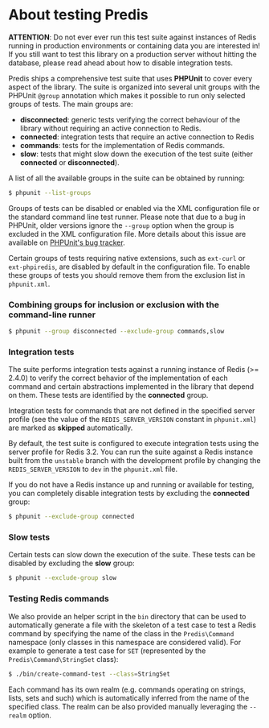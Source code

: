 # About testing Predis #

__ATTENTION__: Do not ever ever run this test suite against instances of Redis running in production
environments or containing data you are interested in! If you still want to test this library on a
production server without hitting the database, please read ahead about how to disable integration
tests.

Predis ships a comprehensive test suite that uses __PHPUnit__ to cover every aspect of the library.
The suite is organized into several unit groups with the PHPUnit `@group` annotation which makes it
possible to run only selected groups of tests. The main groups are:

  - __disconnected__: generic tests verifying the correct behaviour of the library without requiring
    an active connection to Redis.
  - __connected__: integration tests that require an active connection to Redis
  - __commands__: tests for the implementation of Redis commands.
  - __slow__: tests that might slow down the execution of the test suite (either __connected__ or
    __disconnected__).

A list of all the available groups in the suite can be obtained by running:

```bash
$ phpunit --list-groups
```

Groups of tests can be disabled or enabled via the XML configuration file or the standard command
line test runner. Please note that due to a bug in PHPUnit, older versions ignore the `--group`
option when the group is excluded in the XML configuration file. More details about this issue are
available on [PHPUnit's bug tracker](http://github.com/sebastianbergmann/phpunit/issues/320).

Certain groups of tests requiring native extensions, such as `ext-curl` or `ext-phpiredis`, are
disabled by default in the configuration file. To enable these groups of tests you should remove
them from the exclusion list in `phpunit.xml`.

### Combining groups for inclusion or exclusion with the command-line runner ###

```bash
$ phpunit --group disconnected --exclude-group commands,slow
```

### Integration tests ###

The suite performs integration tests against a running instance of Redis (>= 2.4.0) to verify the
correct behavior of the implementation of each command and certain abstractions implemented in the
library that depend on them. These tests are identified by the __connected__ group.

Integration tests for commands that are not defined in the specified server profile (see the value
of the `REDIS_SERVER_VERSION` constant in `phpunit.xml`) are marked as __skipped__ automatically.

By default, the test suite is configured to execute integration tests using the server profile for
Redis 3.2. You can run the suite against a Redis instance built from the `unstable` branch with the
development profile by changing the `REDIS_SERVER_VERSION` to `dev` in the `phpunit.xml` file.

If you do not have a Redis instance up and running or available for testing, you can completely
disable integration tests by excluding the __connected__ group:

```bash
$ phpunit --exclude-group connected
```

### Slow tests ###

Certain tests can slow down the execution of the suite. These tests can be disabled by excluding the
__slow__ group:

```bash
$ phpunit --exclude-group slow
```

### Testing Redis commands ###

We also provide an helper script in the `bin` directory that can be used to automatically generate a
file with the skeleton of a test case to test a Redis command by specifying the name of the class
in the `Predis\Command` namespace (only classes in this namespace are considered valid). For example
 to generate a test case for `SET` (represented by the `Predis\Command\StringSet` class):

```bash
$ ./bin/create-command-test --class=StringSet
```

Each command has its own realm (e.g. commands operating on strings, lists, sets and such) which is
automatically inferred from the name of the specified class. The realm can be also provided manually
leveraging the `--realm` option.
